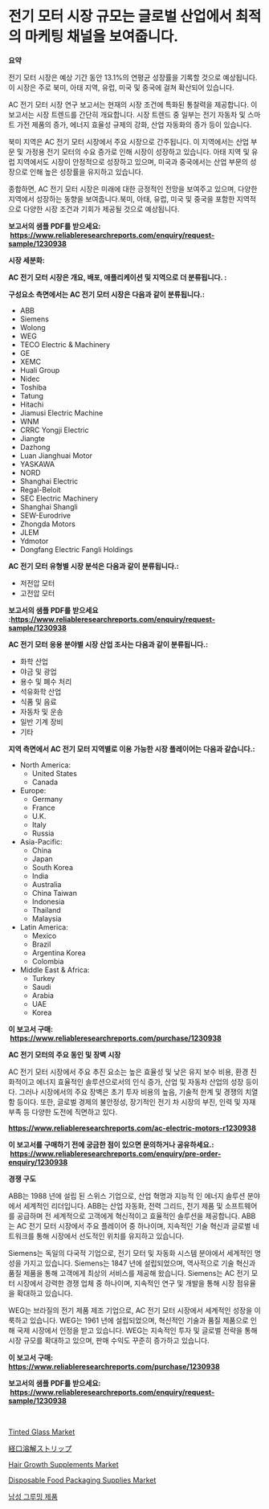 <p><h1>전기 모터 시장 규모는 글로벌 산업에서 최적의 마케팅 채널을 보여줍니다.</h1></p><p><strong>요약</strong></p>
<p><p>전기 모터 시장은 예상 기간 동안 13.1%의 연평균 성장률을 기록할 것으로 예상됩니다. 이 시장은 주로 북미, 아태 지역, 유럽, 미국 및 중국에 걸쳐 확산되어 있습니다.</p><p>AC 전기 모터 시장 연구 보고서는 현재의 시장 조건에 특화된 통찰력을 제공합니다. 이 보고서는 시장 트렌드를 간단히 개요합니다. 시장 트렌드 중 일부는 전기 자동차 및 스마트 가전 제품의 증가, 에너지 효율성 규제의 강화, 산업 자동화의 증가 등이 있습니다.</p><p>북미 지역은 AC 전기 모터 시장에서 주요 시장으로 간주됩니다. 이 지역에서는 산업 부문 및 가정용 전기 모터의 수요 증가로 인해 시장이 성장하고 있습니다. 아태 지역 및 유럽 지역에서도 시장이 안정적으로 성장하고 있으며, 미국과 중국에서는 산업 부문의 성장으로 인해 높은 성장률을 유지하고 있습니다.</p><p>종합하면, AC 전기 모터 시장은 미래에 대한 긍정적인 전망을 보여주고 있으며, 다양한 지역에서 성장하는 동향을 보여줍니다.북미, 아태, 유럽, 미국 및 중국을 포함한 지역적으로 다양한 시장 조건과 기회가 제공될 것으로 예상됩니다.</p></p>
<p><strong>보고서의 샘플 PDF를 받으세요: &nbsp;<a href="https://www.reliableresearchreports.com/enquiry/request-sample/1230938">https://www.reliableresearchreports.com/enquiry/request-sample/1230938</a></strong></p>
<p><strong>시장 세분화:</strong></p>
<p><strong> AC 전기 모터 시장은 개요, 배포, 애플리케이션 및 지역으로 더 분류됩니다. :</strong></p>
<p><strong>구성요소 측면에서는 AC 전기 모터 시장은 다음과 같이 분류됩니다.:</strong></p>
<p><ul><li>ABB</li><li>Siemens</li><li>Wolong</li><li>WEG</li><li>TECO Electric & Machinery</li><li>GE</li><li>XEMC</li><li>Huali Group</li><li>Nidec</li><li>Toshiba</li><li>Tatung</li><li>Hitachi</li><li>Jiamusi Electric Machine</li><li>WNM</li><li>CRRC Yongji Electric</li><li>Jiangte</li><li>Dazhong</li><li>Luan Jianghuai Motor</li><li>YASKAWA</li><li>NORD</li><li>Shanghai Electric</li><li>Regal-Beloit</li><li>SEC Electric Machinery</li><li>Shanghai Shangli</li><li>SEW-Eurodrive</li><li>Zhongda Motors</li><li>JLEM</li><li>Ydmotor</li><li>Dongfang Electric
    Fangli Holdings</li></ul></p>
<p><strong> AC 전기 모터 유형별 시장 분석은 다음과 같이 분류됩니다.:</strong></p>
<p><ul><li>저전압 모터</li><li>고전압 모터</li></ul></p>
<p><strong>보고서의 샘플 PDF를 받으세요 :<a href="https://www.reliableresearchreports.com/enquiry/request-sample/1230938">https://www.reliableresearchreports.com/enquiry/request-sample/1230938</a></strong></p>
<p><strong> AC 전기 모터 응용 분야별 시장 산업 조사는 다음과 같이 분류됩니다.:</strong></p>
<p><ul><li>화학 산업</li><li>야금 및 광업</li><li>용수 및 폐수 처리</li><li>석유화학 산업</li><li>식품 및 음료</li><li>자동차 및 운송</li><li>일반 기계 장비</li><li>기타</li></ul></p>
<p><strong>지역 측면에서 AC 전기 모터 지역별로 이용 가능한 시장 플레이어는 다음과 같습니다.:</strong></p>
<p><ul>
    <li>
        North America:
        <ul>
            <li>United States</li>
            <li>Canada</li>
        </ul>
    </li>
    <li>
        Europe:
        <ul>
            <li>Germany</li>
            <li>France</li>
            <li>U.K.</li>
            <li>Italy</li>
            <li>Russia</li>
        </ul>
    </li>
    <li>
        Asia-Pacific:
        <ul>
            <li>China</li>
            <li>Japan</li>
            <li>South Korea</li>
            <li>India</li>
            <li>Australia</li>
            <li>China Taiwan</li>
            <li>Indonesia</li>
            <li>Thailand</li>
            <li>Malaysia</li>
        </ul>
    </li>
    <li>
        Latin America:
        <ul>
            <li>Mexico</li>
            <li>Brazil</li>
            <li>Argentina Korea</li>
            <li>Colombia</li>
        </ul>
    </li>
    <li>
        Middle East & Africa:
        <ul>
            <li>Turkey</li>
            <li>Saudi</li>
            <li>Arabia</li>
            <li>UAE</li>
            <li>Korea</li>
        </ul>
    </li>
    </ul></p>
<p><strong>이 보고서 구매: &nbsp;<a href="https://www.reliableresearchreports.com/purchase/1230938">https://www.reliableresearchreports.com/purchase/1230938</a></strong></p>
<p><strong>AC 전기 모터의 주요 동인 및 장벽 시장</strong></p>
<p><p>AC 전기 모터 시장에서 주요 추진 요소는 높은 효율성 및 낮은 유지 보수 비용, 환경 친화적이고 에너지 효율적인 솔루션으로서의 인식 증가, 산업 및 자동차 산업의 성장 등이다. 그러나 시장에서의 주요 장벽은 초기 투자 비용의 높음, 기술적 한계 및 경쟁의 치열함 등이다. 또한, 글로벌 경제의 불안정성, 장기적인 전기 차 시장의 부진, 인력 및 자재 부족 등 다양한 도전에 직면하고 있다.</p></p>
<p><strong><a href="https://www.reliableresearchreports.com/ac-electric-motors-r1230938">https://www.reliableresearchreports.com/ac-electric-motors-r1230938</a></strong></p>
<p><strong>이 보고서를 구매하기 전에 궁금한 점이 있으면 문의하거나 공유하세요.: &nbsp;<a href="https://www.reliableresearchreports.com/enquiry/pre-order-enquiry/1230938">https://www.reliableresearchreports.com/enquiry/pre-order-enquiry/1230938</a></strong></p>
<p><strong>경쟁 구도</strong></p>
<p><p>ABB는 1988 년에 설립 된 스위스 기업으로, 산업 혁명과 지능적 인 에너지 솔루션 분야에서 세계적인 리더입니다. ABB는 산업 자동화, 전력 그리드, 전기 제품 및 소프트웨어를 공급하며 전 세계적으로 고객에게 혁신적이고 효율적인 솔루션을 제공합니다. ABB는 AC 전기 모터 시장에서 주요 플레이어 중 하나이며, 지속적인 기술 혁신과 글로벌 네트워크를 통해 시장에서 선도적인 위치를 유지하고 있습니다.</p><p>Siemens는 독일의 다국적 기업으로, 전기 모터 및 자동화 시스템 분야에서 세계적인 명성을 가지고 있습니다. Siemens는 1847 년에 설립되었으며, 역사적으로 기술 혁신과 품질 제품을 통해 고객에게 최상의 서비스를 제공해 왔습니다. Siemens는 AC 전기 모터 시장에서 강력한 경쟁 업체 중 하나이며, 지속적인 연구 및 개발을 통해 시장 점유율을 확대하고 있습니다.</p><p>WEG는 브라질의 전기 제품 제조 기업으로, AC 전기 모터 시장에서 세계적인 성장을 이룩하고 있습니다. WEG는 1961 년에 설립되었으며, 혁신적인 기술과 품질 제품으로 인해 국제 시장에서 인정을 받고 있습니다. WEG는 지속적인 투자 및 글로벌 전략을 통해 시장 규모를 확대하고 있으며, 판매 수익도 꾸준히 증가하고 있습니다.</p></p>
<p><strong>이 보고서 구매: &nbsp; <a href="https://www.reliableresearchreports.com/purchase/1230938">https://www.reliableresearchreports.com/purchase/1230938</a></strong></p>
<p><strong>보고서의 샘플 PDF를 받으세요: &nbsp;<a href="https://www.reliableresearchreports.com/enquiry/request-sample/1230938">https://www.reliableresearchreports.com/enquiry/request-sample/1230938</a></strong><strong></strong></p>
<p>&nbsp;</p>
<p><p><a href="https://issuu.com/reportprime-2/docs/tinted-glass-market-size-2030.pptx">Tinted Glass Market</a></p><p><a href="https://github.com/mohamedbakry57/Market-Research-Report-List-3/blob/main/419211526000.md">経口溶解ストリップ</a></p><p><a href="https://github.com/angelajermaine/Market-Research-Report-List-2/blob/main/hair-growth-supplements-market.md">Hair Growth Supplements Market</a></p><p><a href="https://www.linkedin.com/pulse/disposable-food-packaging-supplies-market-size-share-amp-trends-kotbc?trackingId=kpRCZ8rdIJgbwgy0u1eBIQ%3D%3D">Disposable Food Packaging Supplies Market</a></p><p><a href="https://github.com/vsr06p4p49/Market-Research-Report-List-1/blob/main/314632224216.md">남성 그루밍 제품</a></p></p>
